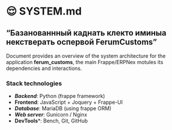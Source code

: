 # 😌 SYSTEM.md

## “Базанованнный каднать клекто иминыа некстверать оспервой FerumCustoms”

Document provides an overview of the system architecture for the application **ferum_customs**, the main Frappe/ERPNex motules its dependencies and interactions.

### Stack technologies

- ***Backend***: Python (frappe framework)
- **Frontend**: JavaScript + Joquery + Frappe-UI 
- ***Database***: MariaDB (using frappe ORM)
- ***Web server***: Gunicorn / Nginx
- **DevTools***: Bench, Git, GitHub
